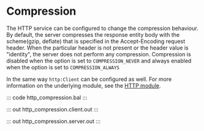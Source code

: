 # Compression

The HTTP service can be configured to change the compression behaviour. By default, the server
compresses the response entity body with the scheme(gzip, deflate) that is specified in the Accept-Encoding request header. When
the particular header is not present or the header value is "identity", the server does not perform any compression. Compression
is disabled when the option is set to `COMPRESSION_NEVER` and always enabled when the option is set to `COMPRESSION_ALWAYS`

In the same way `http:Client` can be configured as well. For more information on the underlying module, 
see the [HTTP module](https://docs.central.ballerina.io/ballerina/http/latest/).

::: code http_compression.bal :::

::: out http_compression.client.out :::

::: out http_compression.server.out :::
